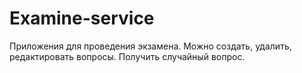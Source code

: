 # Examine-service
Приложения для проведения экзамена.
Можно создать, удалить, редактировать вопросы. Получить случайный вопрос.
